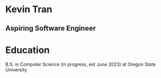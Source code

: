 # Kevin Tran
## Aspiring Software Engineer

# Education
B.S. in Computer Science (in progress, est June 2023) at Oregon State University
